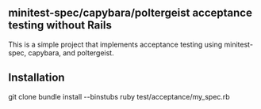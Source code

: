 minitest-spec/capybara/poltergeist acceptance testing without Rails
-------------------------------------------

This is a simple project that implements acceptance testing using
minitest-spec, capybara, and poltergeist.

Installation
------------

git clone 
bundle install --binstubs
ruby test/acceptance/my_spec.rb
